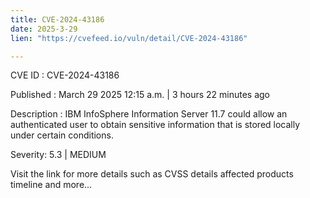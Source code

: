 ```yaml
---
title: CVE-2024-43186
date: 2025-3-29
lien: "https://cvefeed.io/vuln/detail/CVE-2024-43186"

---
```


CVE ID : CVE-2024-43186

Published :  March 29
2025
12:15 a.m. | 3 hours
22 minutes ago

Description : IBM InfoSphere Information Server 11.7 could allow an authenticated user to obtain sensitive information that is stored locally under certain conditions.

Severity: 5.3 | MEDIUM

Visit the link for more details
such as CVSS details
affected products
timeline
and more...
